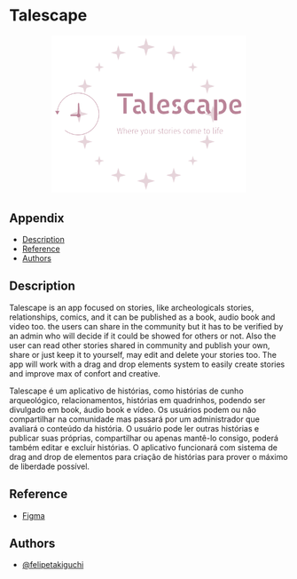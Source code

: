 # Talescape

<p align="center">
  <img src="./frontend/assets/Talescape Logo.png" width="350" title="Talescape Logo">
</p>

## Appendix
- [Description](#description)
- [Reference](#reference)
- [Authors](#authors)

## Description
Talescape is an app focused on stories, like archeologicals stories, relationships, comics, and it can be published as a book, audio book and video too. the users can share in the community but it has to be verified by an admin who will decide if it could be showed for others or not. Also the user can read other stories shared in community and publish your own, share or just keep it to yourself, may edit and delete your stories too. The app will work with a drag and drop elements system to easily create stories and improve max of confort and creative.

Talescape é um aplicativo de histórias, como histórias de cunho arqueológico, relacionamentos, histórias em quadrinhos, podendo ser divulgado em book, áudio book e vídeo. Os usuários podem ou não compartilhar na comunidade mas passará por um administrador que avaliará o conteúdo da história. O usuário pode ler outras histórias e publicar suas próprias, compartilhar ou apenas mantê-lo consigo, poderá também editar e excluir histórias. O aplicativo funcionará com sistema de drag and drop de elementos para criação de histórias para prover o máximo de liberdade possível.


## Reference

 - [Figma](https://www.figma.com/file/oZM3ZA8kjzzwGg2VxJOpvF/Untitled?type=design&node-id=3-120&mode=design&t=ADnb4HJQtx02XORt-0)
## Authors

- [@felipetakiguchi](https://github.com/FelipeTakiguchi)

